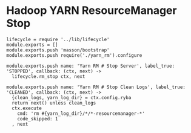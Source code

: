 
# Hadoop YARN ResourceManager Stop

    lifecycle = require '../lib/lifecycle'
    module.exports = []
    module.exports.push 'masson/bootstrap'
    module.exports.push require('./yarn_rm').configure

    module.exports.push name: 'Yarn RM # Stop Server', label_true: 'STOPPED', callback: (ctx, next) ->
      lifecycle.rm_stop ctx, next

    module.exports.push name: 'Yarn RM # Stop Clean Logs', label_true: 'CLEANED', callback: (ctx, next) ->
      {clean_logs, yarn_log_dir} = ctx.config.ryba
      return next() unless clean_logs
      ctx.execute
        cmd: 'rm #{yarn_log_dir}/*/*-resourcemanager-*'
        code_skipped: 1
      , next
